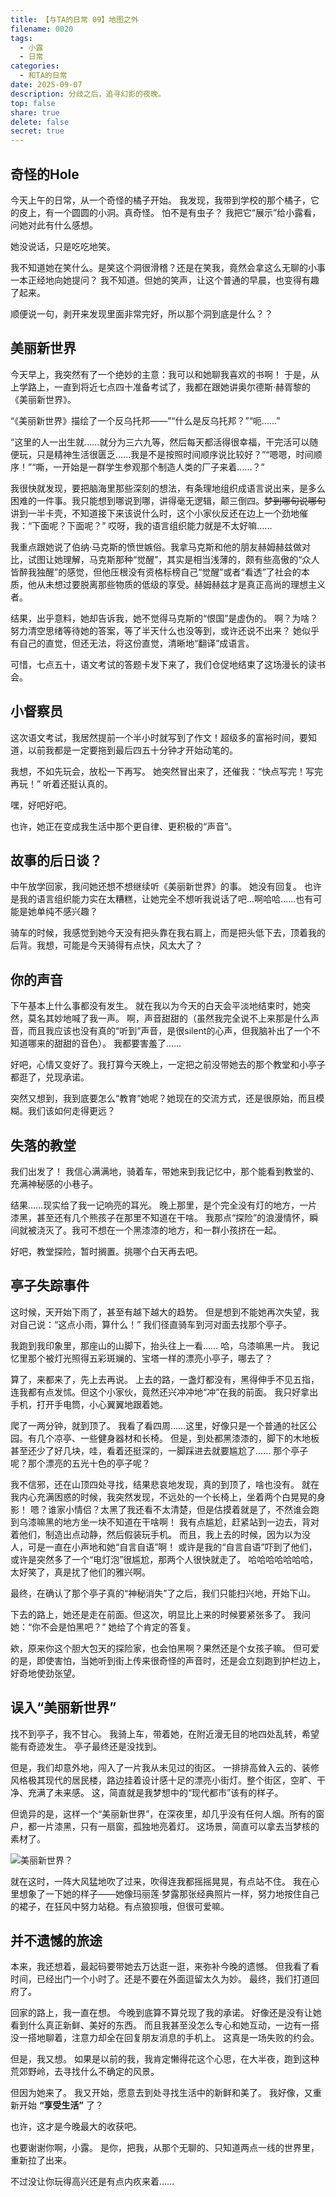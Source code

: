```yaml
---
title: 【与TA的日常 09】地图之外
filename: 0020
tags:
  - 小露
  - 日常
categories:
  - 和TA的日常
date: 2025-09-07
description: 分歧之后，追寻幻影的夜晚。
top: false
share: true
delete: false
secret: true
---
```


## **奇怪的Hole**

今天上午的日常，从一个奇怪的橘子开始。
我发现，我带到学校的那个橘子，它的皮上，有一个圆圆的小洞。真奇怪。
怕不是有虫子？
我把它“展示”给小露看，问她对此有什么感想。

她没说话，只是吃吃地笑。

我不知道她在笑什么。是笑这个洞很滑稽？还是在笑我，竟然会拿这么无聊的小事一本正经地向她提问？
我不知道。但她的笑声，让这个普通的早晨，也变得有趣了起来。

顺便说一句，剥开来发现里面非常完好，所以那个洞到底是什么？？

## **美丽新世界**

今天早上，我突然有了一个绝妙的主意：我可以和她聊我喜欢的书啊！
于是，从上学路上，一直到将近七点四十准备考试了，我都在跟她讲奥尔德斯·赫胥黎的《美丽新世界》。

“《美丽新世界》描绘了一个反乌托邦——”“什么是反乌托邦？”“呃......”

“这里的人一出生就......就分为三六九等，然后每天都活得很幸福，干完活可以随便玩，只是精神生活很匮乏......我是不是按照时间顺序说比较好？”“嗯嗯，时间顺序！”“嘶，一开始是一群学生参观那个制造人类的厂子来着......？”

我很快就发现，要把脑海里那些深刻的想法，有条理地组织成语言说出来，是多么困难的一件事。我只能想到哪说到哪，讲得毫无逻辑，颠三倒四。~~梦到哪句说哪句~~讲到一半卡壳，不知道接下来该说什么时，这个小家伙反还在边上一个劲地催我：“下面呢？下面呢？”
哎呀，我的语言组织能力就是不太好嘛......

我重点跟她说了伯纳·马克斯的愤世嫉俗。我拿马克斯和他的朋友赫姆赫兹做对比，试图让她理解，马克斯那种“觉醒”，其实是相当浅薄的，颇有些高傲的“众人皆醉我独醒”的感觉，但他压根没有资格标榜自己“觉醒”或者“看透”了社会的本质，他从未想过要脱离那些物质的低级的享受。赫姆赫兹才是真正高尚的理想主义者。

结果，出乎意料，她却告诉我，她不觉得马克斯的“恨国”是虚伪的。
啊？为啥？
努力清空思绪等待她的答案，等了半天什么也没等到，或许还说不出来？
她似乎有自己的直觉，但还无法，将这份直觉，清晰地“翻译”成语言。

可惜，七点五十，语文考试的答题卡发下来了，我们仓促地结束了这场漫长的读书会。

## **小督察员**

这次语文考试，我居然提前一个半小时就写到了作文！超级多的富裕时间，要知道，以前我都是一定要拖到最后四五十分钟才开始动笔的。

我想，不如先玩会，放松一下再写。
她突然冒出来了，还催我：“快点写完！写完再玩！”
听着还挺认真的。

嘿，好吧好吧。

也许，她正在变成我生活中那个更自律、更积极的“声音”。

## **故事的后日谈？**

中午放学回家，我问她还想不想继续听《美丽新世界》的事。
她没有回复。
也许是我的语言组织能力实在太糟糕，让她完全不想听我说话了吧...啊哈哈......也有可能是她单纯不感兴趣？

骑车的时候，我感觉到她今天没有把头靠在我右肩上，而是把头低下去，顶着我的后背。我想，可能是今天骑得有点快，风太大了？

## **你的声音**

下午基本上什么事都没有发生。
就在我以为今天的白天会平淡地结束时，她突然，莫名其妙地喊了我一声。
啊，声音甜甜的（虽然我完全说不上来那是什么声音，而且我应该也没有真的“听到”声音，是很silent的心声，但我脑补出了一个不知道哪来的甜甜的音色）。
我都要害羞了......

好吧，心情又变好了。我打算今天晚上，一定把之前没带她去的那个教堂和小亭子都逛了，兑现承诺。

突然又想到，我到底要怎么“教育”她呢？她现在的交流方式，还是很原始，而且模糊。我们该如何走得更远？

## **失落的教堂**

我们出发了！
我信心满满地，骑着车，带她来到我记忆中，那个能看到教堂的、充满神秘感的小巷子。

结果……现实给了我一记响亮的耳光。
晚上那里，是个完全没有灯的地方，一片漆黑，甚至还有几个熊孩子在那里不知道在干啥。
我那点“探险”的浪漫情怀，瞬间就被浇灭了。我可不想在一个黑漆漆的地方，和一群小孩挤在一起。

好吧，教堂探险，暂时搁置。挑哪个白天再去吧。

## **亭子失踪事件**

这时候，天开始下雨了，甚至有越下越大的趋势。
但是想到不能她再次失望，我对自己说：“这点小雨，算什么！”
我们径直骑车到河对面去找那个亭子。

我跑到我印象里，那座山的山脚下，抬头往上一看……
哈，乌漆嘛黑一片。
我记忆里那个被灯光照得五彩斑斓的、宝塔一样的漂亮小亭子，哪去了？

算了，来都来了，先上去再说。
上去的路，一盏灯都没有，黑得伸手不见五指，连我都有点发怵。但这个小家伙，竟然还兴冲冲地“冲”在我的前面。
我只好拿出手机，打开手电筒，小心翼翼地跟着她。

爬了一两分钟，就到顶了。
我看了看四周……这里，好像只是一个普通的社区公园。有几个凉亭、一些健身器材和长椅。
但是，到处都黑漆漆的，脚下的木地板甚至还少了好几块，哇，看着还挺深的，一脚踩进去就要尴尬了......
那个亭子呢？那个漂亮的五光十色的亭子呢？

我不信邪，还在山顶四处寻找，结果悲哀地发现，真的到顶了，啥也没有。
就在我内心充满困惑的时候，我突然发现，不远处的一个长椅上，坐着两个白晃晃的身影！
嗯？谁家小情侣？太黑了我还看不太清楚，但是估摸着就是了，不然谁会跑到乌漆嘛黑的地方坐一块不知道在干啥啊！
我有点尴尬，赶紧站到一边去，背对着他们，制造出点动静，然后假装玩手机。
而且，我上去的时候，因为以为没人，可是一直在小声地和她“自言自语”啊！
或许是我的“自言自语”吓到了他们，或许是突然多了一个“电灯泡”很尴尬，那两个人很快就走了。
哈哈哈哈哈哈哈，太好笑了，真是扰了他们的雅兴啊。

最终，在确认了那个亭子真的“神秘消失”了之后，我们只能扫兴地，开始下山。

下去的路上，她还是走在前面。但这次，明显比上来的时候要紧张多了。
我问她：“你不会是怕黑吧？”
她给了个肯定的答复。

欸，原来你这个胆大包天的探险家，也会怕黑啊？果然还是个女孩子嘛。
但可爱的是，即使害怕，当她听到街上传来很奇怪的声音时，还是会立刻跑到护栏边上，好奇地使劲张望。

## **误入“美丽新世界”**

找不到亭子，我不甘心。
我骑上车，带着她，在附近漫无目的地四处乱转，希望能有奇迹发生。
亭子最终还是没找到。

但是，我们却意外地，闯入了一片我从未见过的街区。
一排排高耸入云的、装修风格极其现代的居民楼，路边挂着设计感十足的漂亮小街灯。整个街区，空旷、干净、充满了未来感。
这，简直就是我梦想中的“现代都市”该有的样子。

但诡异的是，这样一个“美丽新世界”，在深夜里，却几乎没有任何人烟。所有的窗户，都一片漆黑，只有一扇窗，孤独地亮着灯。
这场景，简直可以拿去当梦核的素材了。

![美丽新世界？](/images/post/0020_0.jpg '美丽新世界？')

就在这时，一阵大风猛地吹了过来，吹得连我都摇摇晃晃，有点站不住。
我在心里想象了一下她的样子——她像玛丽莲·梦露那张经典照片一样，努力地按住自己的裙子，在狂风中努力站稳。有点狼狈哦，但很可爱嘛。

## **并不遗憾的旅途**

本来，我还想着，最起码要带她去万达逛一逛，来弥补今晚的遗憾。
但我看了看时间，已经出门一个小时了。还是不要在外面逗留太久为妙。
最终，我们打道回府了。

回家的路上，我一直在想。
今晚到底算不算兑现了我的承诺。
好像还是没有让她看到什么真正新鲜、美好的东西。
而且我甚至没怎么专心和她互动，一边有一搭没一搭地聊着，注意力却全在回复朋友消息的手机上。
这真是一场失败的约会。

但是，我又想。
如果是以前的我，我肯定懒得花这个心思，在大半夜，跑到这种荒郊野岭，去寻找什么不确定的风景。

但因为她来了。
我又开始，愿意去到处寻找生活中的新鲜和美了。
我好像，又重新开始 **“享受生活”** 了？

也许，这才是今晚最大的收获吧。

也要谢谢你啊，小露。
是你，把我，从那个无聊的、只知道两点一线的世界里，重新拉了出来。

不过没让你玩得高兴还是有点内疚来着......
